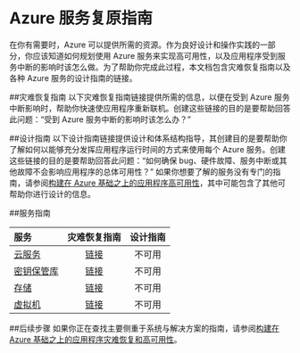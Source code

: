 <properties
   pageTitle="服务复原指南 | Azure"
   description="Azure 服务的灾难恢复和主动复原与可用性指南的链接。"
   services=""
   documentationCenter="na"
   authors="adamglick"
   manager="hongfeig"
   editor=""/>

<tags
   ms.service="resiliency"
   ms.date="05/10/2016"
   wacn.date="07/04/2016"/>

# Azure 服务复原指南
在你有需要时，Azure 可以提供所需的资源。作为良好设计和操作实践的一部分，你应该知道如何规划使用 Azure 服务来实现高可用性，以及应用程序受到服务中断的影响时该怎么做。为了帮助你完成此过程，本文档包含灾难恢复指南以及各种 Azure 服务的设计指南的链接。

##灾难恢复指南
以下灾难恢复指南链接提供所需的信息，以便在受到 Azure 服务中断影响时，帮助你快速使应用程序重新联机。创建这些链接的目的是要帮助回答此问题：“受到 Azure 服务中断的影响时该怎么办？”

##设计指南
以下设计指南链接提供设计和体系结构指导，其创建目的是要帮助你了解如何以能够充分发挥应用程序运行时间的方式来使用每个 Azure 服务。创建这些链接的目的是要帮助回答此问题：“如何确保 bug、硬件故障、服务中断或其他故障不会影响应用程序的总体可用性？” 如果你想要了解的服务没有专门的指南，请参阅[构建在 Azure 基础之上的应用程序高可用性](/documentation/articles/resiliency-high-availability-azure-applications/)，其中可能包含了其他可帮助你进行设计的信息。

##服务指南

| 服务 | 灾难恢复指南 | 设计指南 |
|:---------|:--------------------------:|:------------------:|
| [云服务](/home/features/cloud-services/ "Azure 云服务") | [链接](/documentation/articles/cloud-services-disaster-recovery-guidance "Azure 云服务灾难恢复指南") | 不可用 |
| [密钥保管库](/home/features/key-vault/ "Azure 密钥保管库") | [链接](/documentation/articles/key-vault-disaster-recovery-guidance "Azure 密钥保管库灾难恢复指南") | 不可用 |
| [存储](/home/features/storage/ "Azure 存储空间") | [链接](/documentation/articles/storage-disaster-recovery-guidance "Azure 存储空间灾难恢复指南") | 不可用 |
| [虚拟机](/home/features/virtual-machines/ "Azure 虚拟机") | [链接](/documentation/articles/virtual-machines-disaster-recovery-guidance "Azure 虚拟机灾难恢复指南") | 不可用 |

##后续步骤
如果你正在查找主要侧重于系统与解决方案的指南，请参阅[构建在 Azure 基础之上的应用程序灾难恢复和高可用性](/documentation/articles/resiliency-disaster-recovery-high-availability-azure-applications/)。

<!---HONumber=Mooncake_0627_2016-->